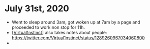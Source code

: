 # July 31st, 2020
- Went to sleep around 3am, got woken up at 7am by a page and proceeded to work non stop for 11h.
- [[Virtual1nstinct]] also takes notes about people: https://twitter.com/Virtual1nstinct/status/1289260967034060800
- 

[//begin]: # "Autogenerated link references for markdown compatibility"
[Virtual1nstinct]: ../virtual1nstinct "Virtual1nstinct"
[//end]: # "Autogenerated link references"